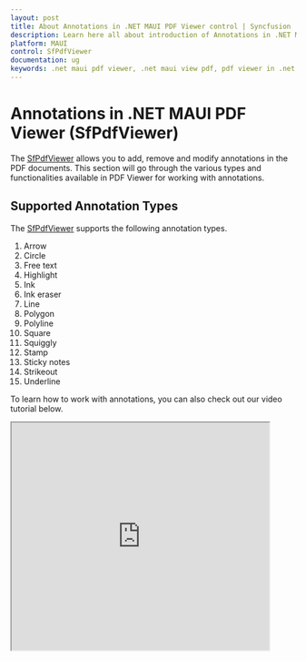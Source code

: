 ```yaml
---
layout: post
title: About Annotations in .NET MAUI PDF Viewer control | Syncfusion
description: Learn here all about introduction of Annotations in .NET MAUI PDF Viewer (SfPdfViewer) control, its functionalites and more.
platform: MAUI
control: SfPdfViewer
documentation: ug
keywords: .net maui pdf viewer, .net maui view pdf, pdf viewer in .net maui, .net maui open pdf, maui pdf viewer, maui pdf view
---
```


# Annotations in .NET MAUI PDF Viewer (SfPdfViewer)

The [SfPdfViewer](https://help.syncfusion.com/cr/maui/Syncfusion.Maui.PdfViewer.SfPdfViewer.html) allows you to add, remove and modify annotations in the PDF documents. This section will go through the various types and functionalities available in PDF Viewer for working with annotations.

## Supported Annotation Types

The [SfPdfViewer](https://help.syncfusion.com/cr/maui/Syncfusion.Maui.PdfViewer.SfPdfViewer.html) supports the following annotation types.

1. Arrow
2. Circle
3. Free text
4. Highlight
5. Ink
6. Ink eraser
7. Line
8. Polygon
9. Polyline
10. Square
11. Squiggly
12. Stamp
13. Sticky notes
14. Strikeout
15. Underline

To learn how to work with annotations, you can also check out our video tutorial below.

<style>#MAUISfPdfViewerVideoTutorial{width : 90% !important; height: 400px !important }</style> <iframe id='MAUISfPdfViewerVideoTutorial' src='https://www.youtube.com/watch?v=Vom4I_xt--I'></iframe>